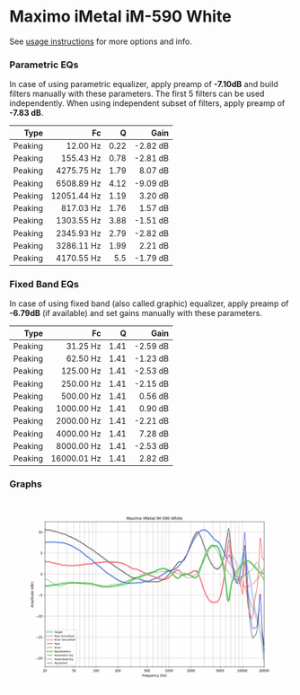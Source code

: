 # Maximo iMetal iM-590 White
See [usage instructions](https://github.com/jaakkopasanen/AutoEq#usage) for more options and info.

### Parametric EQs
In case of using parametric equalizer, apply preamp of **-7.10dB** and build filters manually
with these parameters. The first 5 filters can be used independently.
When using independent subset of filters, apply preamp of **-7.83 dB**.

| Type    | Fc          |    Q | Gain     |
|--------:|------------:|-----:|---------:|
| Peaking | 12.00 Hz    | 0.22 | -2.82 dB |
| Peaking | 155.43 Hz   | 0.78 | -2.81 dB |
| Peaking | 4275.75 Hz  | 1.79 | 8.07 dB  |
| Peaking | 6508.89 Hz  | 4.12 | -9.09 dB |
| Peaking | 12051.44 Hz | 1.19 | 3.20 dB  |
| Peaking | 817.03 Hz   | 1.76 | 1.57 dB  |
| Peaking | 1303.55 Hz  | 3.88 | -1.51 dB |
| Peaking | 2345.93 Hz  | 2.79 | -2.82 dB |
| Peaking | 3286.11 Hz  | 1.99 | 2.21 dB  |
| Peaking | 4170.55 Hz  | 5.5  | -1.79 dB |

### Fixed Band EQs
In case of using fixed band (also called graphic) equalizer, apply preamp of **-6.79dB**
(if available) and set gains manually with these parameters.

| Type    | Fc          |    Q | Gain     |
|--------:|------------:|-----:|---------:|
| Peaking | 31.25 Hz    | 1.41 | -2.59 dB |
| Peaking | 62.50 Hz    | 1.41 | -1.23 dB |
| Peaking | 125.00 Hz   | 1.41 | -2.53 dB |
| Peaking | 250.00 Hz   | 1.41 | -2.15 dB |
| Peaking | 500.00 Hz   | 1.41 | 0.56 dB  |
| Peaking | 1000.00 Hz  | 1.41 | 0.90 dB  |
| Peaking | 2000.00 Hz  | 1.41 | -2.21 dB |
| Peaking | 4000.00 Hz  | 1.41 | 7.28 dB  |
| Peaking | 8000.00 Hz  | 1.41 | -2.53 dB |
| Peaking | 16000.01 Hz | 1.41 | 2.82 dB  |

### Graphs
![](./Maximo%20iMetal%20iM-590%20White.png)